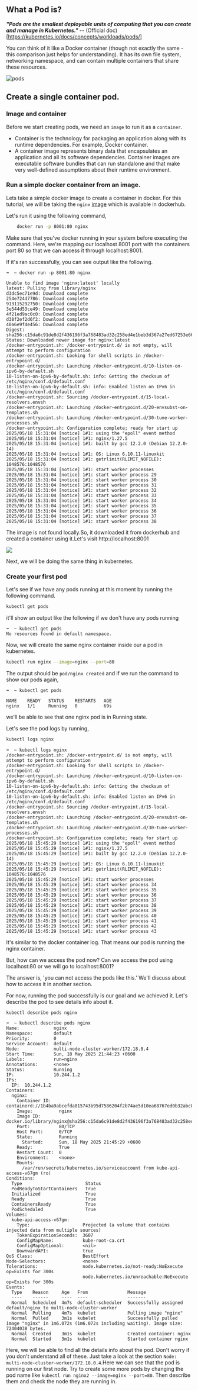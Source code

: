 ## What a Pod is?

**_"Pods are the smallest deployable units of computing that you can create and manage in Kubernetes."_** -- (Official doc)[https://kubernetes.io/docs/concepts/workloads/pods/]

You can think of it like a Docker container (though not exactly the same - this comparison just helps for understanding). It has its own file system, networking namespace, and can contain multiple containers that share these resources.

![pods](/assets/images/pods/pods_dark.png)

## Create a single container pod.

### Image and container

Before we start creating pods, we need an `image` to run it as a `container`.

- Container is the technology for packaging an application along with its runtime dependencies. For example, Docker container.
- A container image represents binary data that encapsulates an application and all its software dependencies. Container images are executable software bundles that can run standalone and that make very well-defined assumptions about their runtime environment.

### Run a simple docker container from an image.

Lets take a simple docker image to create a container in docker. For this tutorial, we will be taking the `nginx` [image](https://hub.docker.com/_/nginx) which is available in dockerhub.

Let's run it using the following command,

```bash
    docker run -p 8001:80 nginx
```

Make sure that you've docker running in your system before executing the command. Here, we're mapping our localhost 8001 port with the containers port 80 so that we can access it through localhost:8001.

If it's ran successfully, you can see output like the following.

```shell-session
➜  ~ docker run -p 8001:80 nginx

Unable to find image 'nginx:latest' locally
latest: Pulling from library/nginx
d3dc5ec71e9d: Download complete
254e724d7786: Download complete
913115292750: Download complete
3e544d53ce49: Download complete
4f21ed9ac0c0: Download complete
d38f2ef2d6f2: Download complete
40a6e9f4e456: Download complete
Digest: sha256:c15da6c91de8d2f436196f3a768483ad32c258ed4e1beb3d367a27ed67253e66
Status: Downloaded newer image for nginx:latest
/docker-entrypoint.sh: /docker-entrypoint.d/ is not empty, will attempt to perform configuration
/docker-entrypoint.sh: Looking for shell scripts in /docker-entrypoint.d/
/docker-entrypoint.sh: Launching /docker-entrypoint.d/10-listen-on-ipv6-by-default.sh
10-listen-on-ipv6-by-default.sh: info: Getting the checksum of /etc/nginx/conf.d/default.conf
10-listen-on-ipv6-by-default.sh: info: Enabled listen on IPv6 in /etc/nginx/conf.d/default.conf
/docker-entrypoint.sh: Sourcing /docker-entrypoint.d/15-local-resolvers.envsh
/docker-entrypoint.sh: Launching /docker-entrypoint.d/20-envsubst-on-templates.sh
/docker-entrypoint.sh: Launching /docker-entrypoint.d/30-tune-worker-processes.sh
/docker-entrypoint.sh: Configuration complete; ready for start up
2025/05/18 15:31:04 [notice] 1#1: using the "epoll" event method
2025/05/18 15:31:04 [notice] 1#1: nginx/1.27.5
2025/05/18 15:31:04 [notice] 1#1: built by gcc 12.2.0 (Debian 12.2.0-14)
2025/05/18 15:31:04 [notice] 1#1: OS: Linux 6.10.11-linuxkit
2025/05/18 15:31:04 [notice] 1#1: getrlimit(RLIMIT_NOFILE): 1048576:1048576
2025/05/18 15:31:04 [notice] 1#1: start worker processes
2025/05/18 15:31:04 [notice] 1#1: start worker process 29
2025/05/18 15:31:04 [notice] 1#1: start worker process 30
2025/05/18 15:31:04 [notice] 1#1: start worker process 31
2025/05/18 15:31:04 [notice] 1#1: start worker process 32
2025/05/18 15:31:04 [notice] 1#1: start worker process 33
2025/05/18 15:31:04 [notice] 1#1: start worker process 34
2025/05/18 15:31:04 [notice] 1#1: start worker process 35
2025/05/18 15:31:04 [notice] 1#1: start worker process 36
2025/05/18 15:31:04 [notice] 1#1: start worker process 37
2025/05/18 15:31:04 [notice] 1#1: start worker process 38

```

The image is not found locally.So, it downloaded it from dockerhub and created a container using it.Let's visit http://localhost:8001

![](/assets/images/pods/nginx_home.png)

Next, we will be doing the same thing in kubernetes.

### Create your first pod

Let's see if we have any pods running at this moment by running the following command.

```bash
kubectl get pods
```

it'll show an output like the following if we don't have any pods running

```console
➜  ~ kubectl get pods
No resources found in default namespace.

```

Now, we will create the same nginx container inside our a pod in kubernetes.

```bash
kubectl run nginx --image=nginx --port=80
```

The output should be `pod/nginx created` and if we run the command to show our pods again, 

```console
➜  ~ kubectl get pods                         

NAME    READY   STATUS    RESTARTS   AGE
nginx   1/1     Running   0          69s
```
we'll be able to see that one nginx pod is in Running state.

Let's see the pod logs by running,
```bash
kubectl logs nginx
```

```console
➜  ~ kubectl logs nginx
/docker-entrypoint.sh: /docker-entrypoint.d/ is not empty, will attempt to perform configuration
/docker-entrypoint.sh: Looking for shell scripts in /docker-entrypoint.d/
/docker-entrypoint.sh: Launching /docker-entrypoint.d/10-listen-on-ipv6-by-default.sh
10-listen-on-ipv6-by-default.sh: info: Getting the checksum of /etc/nginx/conf.d/default.conf
10-listen-on-ipv6-by-default.sh: info: Enabled listen on IPv6 in /etc/nginx/conf.d/default.conf
/docker-entrypoint.sh: Sourcing /docker-entrypoint.d/15-local-resolvers.envsh
/docker-entrypoint.sh: Launching /docker-entrypoint.d/20-envsubst-on-templates.sh
/docker-entrypoint.sh: Launching /docker-entrypoint.d/30-tune-worker-processes.sh
/docker-entrypoint.sh: Configuration complete; ready for start up
2025/05/18 15:45:29 [notice] 1#1: using the "epoll" event method
2025/05/18 15:45:29 [notice] 1#1: nginx/1.27.5
2025/05/18 15:45:29 [notice] 1#1: built by gcc 12.2.0 (Debian 12.2.0-14) 
2025/05/18 15:45:29 [notice] 1#1: OS: Linux 6.10.11-linuxkit
2025/05/18 15:45:29 [notice] 1#1: getrlimit(RLIMIT_NOFILE): 1048576:1048576
2025/05/18 15:45:29 [notice] 1#1: start worker processes
2025/05/18 15:45:29 [notice] 1#1: start worker process 34
2025/05/18 15:45:29 [notice] 1#1: start worker process 35
2025/05/18 15:45:29 [notice] 1#1: start worker process 36
2025/05/18 15:45:29 [notice] 1#1: start worker process 37
2025/05/18 15:45:29 [notice] 1#1: start worker process 38
2025/05/18 15:45:29 [notice] 1#1: start worker process 39
2025/05/18 15:45:29 [notice] 1#1: start worker process 40
2025/05/18 15:45:29 [notice] 1#1: start worker process 41
2025/05/18 15:45:29 [notice] 1#1: start worker process 42
2025/05/18 15:45:29 [notice] 1#1: start worker process 43
```
It's similar to the docker container log. That means our pod is running the nginx container.

But, how can we access the pod now? Can we access the pod using localhost:80 or we will go to localhost:8001? 

The answer is, 'you can not access the pods like this.' We'll discuss about how to access it in another section.

For now, running the pod successfully is our goal and we achieved it. Let's describe the pod to see details info about it.

```bash
kubectl describe pods nginx
```

```console
➜  ~ kubectl describe pods nginx
Name:             nginx
Namespace:        default
Priority:         0
Service Account:  default
Node:             multi-node-cluster-worker/172.18.0.4
Start Time:       Sun, 18 May 2025 21:44:23 +0600
Labels:           run=nginx
Annotations:      <none>
Status:           Running
IP:               10.244.1.2
IPs:
  IP:  10.244.1.2
Containers:
  nginx:
    Container ID:   containerd://1b4ba9abcefda815743b95d7586204f2b74ae5d10ea68767ed0b32abc05d4fc0
    Image:          nginx
    Image ID:       docker.io/library/nginx@sha256:c15da6c91de8d2f436196f3a768483ad32c258ed4e1beb3d367a27ed67253e66
    Port:           80/TCP
    Host Port:      0/TCP
    State:          Running
      Started:      Sun, 18 May 2025 21:45:29 +0600
    Ready:          True
    Restart Count:  0
    Environment:    <none>
    Mounts:
      /var/run/secrets/kubernetes.io/serviceaccount from kube-api-access-v67gm (ro)
Conditions:
  Type                        Status
  PodReadyToStartContainers   True 
  Initialized                 True 
  Ready                       True 
  ContainersReady             True 
  PodScheduled                True 
Volumes:
  kube-api-access-v67gm:
    Type:                    Projected (a volume that contains injected data from multiple sources)
    TokenExpirationSeconds:  3607
    ConfigMapName:           kube-root-ca.crt
    ConfigMapOptional:       <nil>
    DownwardAPI:             true
QoS Class:                   BestEffort
Node-Selectors:              <none>
Tolerations:                 node.kubernetes.io/not-ready:NoExecute op=Exists for 300s
                             node.kubernetes.io/unreachable:NoExecute op=Exists for 300s
Events:
  Type    Reason     Age   From               Message
  ----    ------     ----  ----               -------
  Normal  Scheduled  4m7s  default-scheduler  Successfully assigned default/nginx to multi-node-cluster-worker
  Normal  Pulling    4m7s  kubelet            Pulling image "nginx"
  Normal  Pulled     3m1s  kubelet            Successfully pulled image "nginx" in 1m6.072s (1m6.072s including waiting). Image size: 72404038 bytes.
  Normal  Created    3m1s  kubelet            Created container: nginx
  Normal  Started    3m1s  kubelet            Started container nginx

```

Here, we will be able to find all the details info about the pod. Don't worry if you don't understand all of these. Just take a look at the  section `Node:             multi-node-cluster-worker/172.18.0.4`.Here we can see that the pod is running on our first node. Try to create some more pods by changing the pod name like `kubectl run nginx2 --image=nginx --port=80`. Then describe them and check the node they are running in.